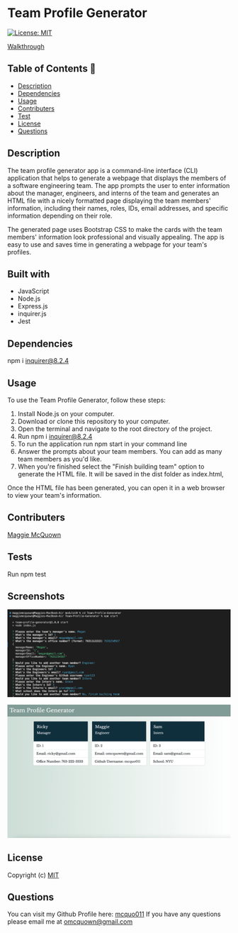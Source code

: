 # Team Profile Generator 
  [![License: MIT](https://img.shields.io/badge/License-MIT-yellow.svg)](https://opensource.org/licenses/MIT)

   [Walkthrough]()

 ## Table of Contents 📑

  * [Description](#description)
  * [Dependencies](#dependencies)
  * [Usage](#usage)
  * [Contributers](#contributers)
  * [Test](#tests)
  * [License](#license)
  * [Questions](#questions)

  
  ## Description 

  The team profile generator app is a command-line interface (CLI) application that helps to generate a webpage that displays the members of a software engineering team. The app prompts the user to enter information about the manager, engineers, and interns of the team and generates an HTML file with a nicely formatted page displaying the team members' information, including their names, roles, IDs, email addresses, and specific information depending on their role.

  The generated page uses Bootstrap CSS to make the cards with the team members' information look professional and visually appealing. The app is easy to use and saves time in generating a webpage for your team's profiles.

  ## Built with

  * JavaScript
  * Node.js 
  * Express.js
  * inquirer.js
  * Jest

  ## Dependencies  

  npm i inquirer@8.2.4

  ## Usage 

  To use the Team Profile Generator, follow these steps:

1. Install Node.js on your computer.
2. Download or clone this repository to your computer.
3. Open the terminal and navigate to the root directory of the project.
4. Run npm i inquirer@8.2.4
5. To run the application run npm start in your command line
6. Answer the prompts about your team members. You can add as many team members as you'd like.
7. When you're finished select the "Finish building team" option to generate the HTML file. It will be saved in the dist folder as index.html,

Once the HTML file has been generated, you can open it in a web browser to view your team's information.


  ## Contributers 

  [Maggie McQuown](https://github.com/mcquo011)

  ## Tests 

  Run npm test

  ## Screenshots

  ![Alt Text](./dist/images/Screen%20Shot%202023-02-20%20at%2011.55.54%20AM.png?raw=true "screenshot of CLI")

  ![Alt Text](./dist/images/Screen%20Shot%202023-02-20%20at%2012.44.38%20PM.png?raw=true "screenshot of team profile")

  ## License 
  
  Copyright (c)
  [MIT](https://opensource.org/licenses/MIT)

  ## Questions 

  You can visit my Github Profile here: [mcquo011](https://github.com/mcquo011/) 
  If you have any questions please email me at omcquown@gmail.com
  